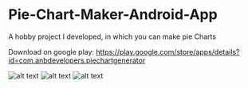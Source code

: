 # Pie-Chart-Maker-Android-App
 A hobby project I developed, in which you can make pie Charts
 
 Download on google play: https://play.google.com/store/apps/details?id=com.anbdevelopers.piechartgenerator
 
![alt text](https://play-lh.googleusercontent.com/e6kGxhPNwBEnX7M-Cin2NKSo5qZWdEBSt17XIKTIQIlQTtVucUU5zzj2Zu-tSOdJgKU=w5120-h2880)
![alt text](https://play-lh.googleusercontent.com/FIicX-Wi9ch5jTRkQpmil2h-Aho5EiaykFy_6_cJvgFVdIsbcIOppmUnd5KhJfMBydQ=w5120-h2880)
![alt text](https://play-lh.googleusercontent.com/9aeak3rNv9vMRha8XnaxLJFrXMvfhWDkSpnYxVGWhEpB3mYpCQveCS5_OPrOBgu6EhQ=w5120-h2880)

